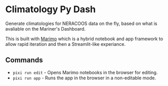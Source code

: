 # Climatology Py Dash

Generate climatologies for NERACOOS data on the fly, based on what is avaliable on the Mariner's Dashboard.

This is built with [Marimo](https://marimo.io/) which is a hybrid notebook and app framework to allow rapid iteration and then a Streamlit-like experiance.

## Commands

- `pixi run edit` - Opens Marimo notebooks in the browser for editing.
- `pixi run app` - Runs the app in the browser in a non-editable mode.
